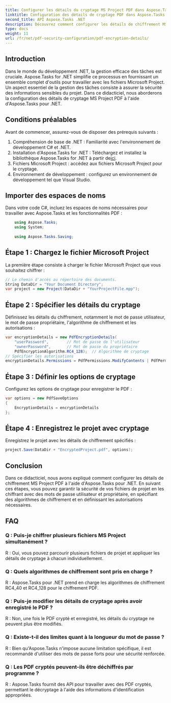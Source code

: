 ```yaml
---
title: Configurer les détails du cryptage MS Project PDF dans Aspose.Tasks
linktitle: Configuration des détails de cryptage PDF dans Aspose.Tasks
second_title: API Aspose.Tasks .NET
description: Découvrez comment configurer les détails de chiffrement MS Project PDF dans Aspose.Tasks pour .NET. Sécurisez vos fichiers de projet avec des mots de passe utilisateur et propriétaire.
type: docs
weight: 11
url: /fr/net/pdf-security-configuration/pdf-encryption-details/
---
```

## Introduction
Dans le monde du développement .NET, la gestion efficace des tâches est cruciale. Aspose.Tasks for .NET simplifie ce processus en fournissant un ensemble complet d'outils pour travailler avec les fichiers Microsoft Project. Un aspect essentiel de la gestion des tâches consiste à assurer la sécurité des informations sensibles du projet. Dans ce didacticiel, nous aborderons la configuration des détails de cryptage MS Project PDF à l'aide d'Aspose.Tasks pour .NET.
## Conditions préalables
Avant de commencer, assurez-vous de disposer des prérequis suivants :
1. Compréhension de base de .NET : Familiarité avec l'environnement de développement C# et .NET.
2.  Installation d'Aspose.Tasks for .NET : Téléchargez et installez la bibliothèque Aspose.Tasks for .NET à partir de[ici](https://releases.aspose.com/tasks/net/).
3. Fichiers Microsoft Project : accédez aux fichiers Microsoft Project pour le cryptage.
4. Environnement de développement : configurez un environnement de développement tel que Visual Studio.

## Importer des espaces de noms
Dans votre code C#, incluez les espaces de noms nécessaires pour travailler avec Aspose.Tasks et les fonctionnalités PDF :
```csharp
    using Aspose.Tasks;
    using System;
    
    using Aspose.Tasks.Saving;
```
## Étape 1 : Chargez le fichier Microsoft Project
La première étape consiste à charger le fichier Microsoft Project que vous souhaitez chiffrer :
```csharp
// Le chemin d'accès au répertoire des documents.
String DataDir = "Your Document Directory";
var project = new Project(DataDir + "YourProjectFile.mpp");
```
## Étape 2 : Spécifier les détails du cryptage
Définissez les détails du chiffrement, notamment le mot de passe utilisateur, le mot de passe propriétaire, l'algorithme de chiffrement et les autorisations :
```csharp
var encryptionDetails = new PdfEncryptionDetails(
    "userPassword",        // Mot de passe de l'utilisateur
    "ownerPassword",       // Mot de passe du propriétaire
    PdfEncryptionAlgorithm.RC4_128);  // Algorithme de cryptage
// Spécifier les autorisations
encryptionDetails.Permissions = PdfPermissions.ModifyContents | PdfPermissions.ModifyAnnotations;
```
## Étape 3 : Définir les options de cryptage
Configurez les options de cryptage pour enregistrer le PDF :
```csharp
var options = new PdfSaveOptions
{
    EncryptionDetails = encryptionDetails
};
```
## Étape 4 : Enregistrez le projet avec cryptage
Enregistrez le projet avec les détails de chiffrement spécifiés :
```csharp
project.Save(DataDir + "EncryptedProject.pdf", options);
```

## Conclusion
Dans ce didacticiel, nous avons expliqué comment configurer les détails de chiffrement MS Project PDF à l'aide d'Aspose.Tasks pour .NET. En suivant ces étapes, vous pouvez garantir la sécurité de vos fichiers de projet en les chiffrant avec des mots de passe utilisateur et propriétaire, en spécifiant des algorithmes de chiffrement et en définissant les autorisations nécessaires.
## FAQ
### Q : Puis-je chiffrer plusieurs fichiers MS Project simultanément ?
R : Oui, vous pouvez parcourir plusieurs fichiers de projet et appliquer les détails de cryptage à chacun individuellement.
### Q : Quels algorithmes de chiffrement sont pris en charge ?
R : Aspose.Tasks pour .NET prend en charge les algorithmes de chiffrement RC4_40 et RC4_128 pour le chiffrement PDF.
### Q : Puis-je modifier les détails de cryptage après avoir enregistré le PDF ?
R : Non, une fois le PDF crypté et enregistré, les détails du cryptage ne peuvent plus être modifiés.
### Q : Existe-t-il des limites quant à la longueur du mot de passe ?
R : Bien qu'Aspose.Tasks n'impose aucune limitation spécifique, il est recommandé d'utiliser des mots de passe forts pour une sécurité renforcée.
### Q : Les PDF cryptés peuvent-ils être déchiffrés par programme ?
R : Aspose.Tasks fournit des API pour travailler avec des PDF cryptés, permettant le décryptage à l'aide des informations d'identification appropriées.